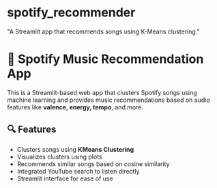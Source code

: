 # spotify_recommender
"A Streamlit app that recommends songs using K-Means clustering."

# 🎵 Spotify Music Recommendation App

This is a Streamlit-based web app that clusters Spotify songs using machine learning and provides music recommendations based on audio features like **valence, energy, tempo**, and more.

## 🔍 Features

- Clusters songs using **KMeans Clustering**
- Visualizes clusters using plots
- Recommends similar songs based on cosine similarity
- Integrated YouTube search to listen directly
- Streamlit interface for ease of use

